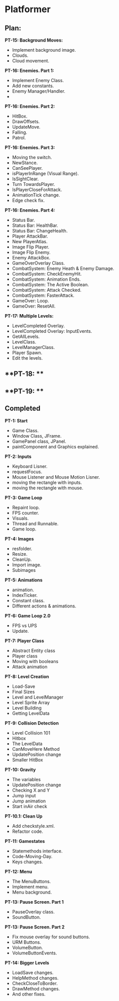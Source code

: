 ﻿# Platformer

## Plan:
**PT-15: Background Moves:**
- Implement background image.
- Clouds.
- Cloud movement.

**PT-16: Enemies. Part 1:**
- Implement Enemy Class.
- Add new constants.
- Enemy Manager/Handler.
- 

**PT-16: Enemies. Part 2:**
- HitBox.
- DrawOffsets.
- UpdateMove.
- Falling.
- Patrol.

**PT-16: Enemies. Part 3:**
- Moving the switch.
- NewStance.
- CanSeePlayer.
- isPlayerInRange (Visual Range).
- IsSightClear.
- Turn TowardsPlayer.
- IsPlayerCloseForAttack.
- AnimationTick change.
- Edge check fix.

**PT-16: Enemies. Part 4:**
- Status Bar.
- Status Bar: HealthBar.
- Status Bar: ChangeHealth.
- Player AttackBar.
- New PlayerAtlas.
- Image Flip Player.
- Image Flip Enemy.
- Enemy AttackBox.
- GameOverOverlay Class.
- CombatSystem: Enemy Heath & Enemy Damage.
- CombatSystem: CheckEnemyHit.
- CombatSystem: Animation Ends.
- CombatSystem: The Active Boolean.
- CombatSystem: Attack Checked.
- CombatSystem: FasterAttack.
- GameOver: Loop.
- GameOver: ResetAll.

**PT-17: Multiple Levels:**
- LevelCompleted Overlay.
- LevelCompleted Overlay: InputEvents.
- GetAllLevels.
- LevelClass.
- LevelManagerClass.
- Player Spawn.
- Edit the levels.

**PT-18: **
- 

**PT-19: **
- 

## Completed

**PT-1: Start**
- Game Class.
- Window Class, JFrame.
- GamePanel class, JPanel.
- paintComponent and Graphics explained.

**PT-2: Inputs**
- Keyboard Lisner.
- requestFocus.
- Mouse Listener and Mouse Motion Lisner.
- moving the rectangle with inputs.
- moving the rectangle with mouse.

**PT-3: Game Loop**
- Repaint loop.
- FPS counter.
- Visuals.
- Thread and Runnable.
- Game loop.

**PT-4: Images**
- resfolder.
- Resize.
- CleanUp.
- Import image.
- Subimages

**PT-5: Animations**
- animation.
- IndexTicker.
- Constant class.
- Different actions & animations.

**PT-6: Game Loop 2.0**
- FPS vs UPS
- Update.

**PT-7: Player Class**
- Abstract Entity class
- Player class
- Moving with booleans
- Attack animation

**PT-8: Level Creation**
- Load-Save
- Final Sizes
- Level and LevelManager
- Level Sprite Array
- Level Building
- Getting LevelData

**PT-9: Collision Detection**
- Level Collision 101
- Hitbox
- The LevelData
- CanMoveHere Method
- UpdatePosition change
- Smaller HitBox

**PT-10: Gravity**
- The variables
- UpdatePosition change
- Checking X and Y
- Jump input
- Jump animation
- Start inAir check

**PT-10.1: Clean Up**
- Add checkstyle.xml.
- Refactor code.

**PT-11: Gamestates**
- Statemethods interface.
- Code-Moving-Day.
- Keys changes.

**PT-12: Menu**
- The MenuButtons.
- Implement menu.
- Menu background.

**PT-13: Pause Screen. Part 1**
- PauseOverlay class.
- SoundButton.

**PT-13:  Pause Screen. Part 2**
- Fix mouse overlay for sound buttons.
- URM Buttons.
- VolumeButton.
- VolumeButtonEvents.

**PT-14: Bigger Levels**
- LoadSave changes.
- HelpMethod changes.
- CheckCloseToBorder.
- DrawMethod changes.
- And other fixes.
